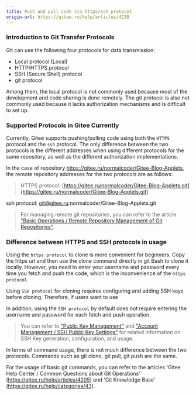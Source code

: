 ```yaml
---
title: Push and pull code via https/ssh protocol
origin-url: https://gitee.ru/help/articles/4238
---
```



### **Introduction to Git Transfer Protocols**

Git can use the following four protocols for data transmission:

- Local protocol (Local)
- HTTP/HTTPS protocol
- SSH (Secure Shell) protocol
- git protocol

Among them, the local protocol is not commonly used because most of the development and code sharing is done remotely. The git protocol is also not commonly used because it lacks authorization mechanisms and is difficult to set up.

### **Supported Protocols in Gitee Currently**

Currently, Gitee supports pushing/pulling code using both the `HTTPS` protocol and the `ssh` protocol. The only difference between the two protocols is the different addresses when using different protocols for the same repository, as well as the different authorization implementations.

In the case of repository https://gitee.ru/normalcoder/Gitee-Blog-Applets, the remote repository addresses for the two protocols are as follows:

> HTTPS protocol: [https://gitee.ru/normalcoder/Gitee-Blog-Applets.git](https://gitee.ru/normalcoder/Gitee-Blog-Applets.git)

ssh protocol: git@gitee.ru:normalcoder/Gitee-Blog-Applets.git

> For managing remote git repositories, you can refer to the article ["Basic Operations / Remote Repository Management of Git Repositories"](https://gitee.ru/help/articles/4114#article-header1).

### **Difference between HTTPS and SSH protocols in usage**

Using the `https protocol` to clone is more convenient for beginners. Copy the https url and then use the clone command directly in git Bash to clone it locally. However, you need to enter your username and password every time you fetch and push the code, which is the inconvenience of the `https protocol`.

Using `SSH protocol` for cloning requires configuring and adding SSH keys before cloning. Therefore, if users want to use

In addition, using the `SSH protocol` by default does not require entering the username and password for each fetch and push operation.

> You can refer to ["Public Key Management"](https://gitee.ru/help/categories/38) and ["Account Management / SSH Public Key Settings"](https://gitee.ru/help/articles/4191) for related information on SSH Key generation, configuration, and usage.

In terms of command usage, there is not much difference between the two protocols. Commands such as git clone, git pull, git push are the same.

For the usage of basic git commands, you can refer to the articles 'Gitee Help Center / Common Questions about Git Operations' (https://gitee.ru/help/articles/4205) and 'Git Knowledge Base' (https://gitee.ru/help/categories/43).